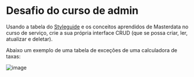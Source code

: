 # Desafio do curso de admin

Usando a tabela do [Styleguide](https://styleguide.vtex.com/#/Components/Display/Table) e os conceitos aprendidos de Masterdata no curso de serviço, crie a sua própria interface CRUD (que se possa criar, ler, atualizar e deletar).

Abaixo um exemplo de uma tabela de exceções de uma calculadora de taxas:

![image](https://user-images.githubusercontent.com/18701182/92939151-d0108e00-f423-11ea-9968-07316f0daa80.png)
